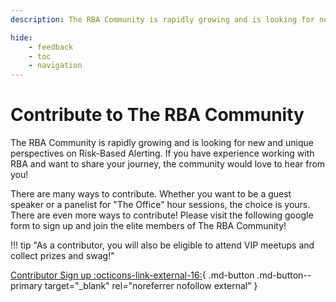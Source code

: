 ```yaml
---
description: The RBA Community is rapidly growing and is looking for new and unique perspectives on Risk-Based Alerting. If you have experience working with RBA and want to share your journey, the community would love to hear from you!

hide:
    - feedback
    - toc
    - navigation
---
```


# Contribute to The RBA Community

The RBA Community is rapidly growing and is looking for new and unique perspectives on Risk-Based Alerting. If you have experience working with RBA and want to share your journey, the community would love to hear from you!

There are many ways to contribute. Whether you want to be a guest speaker or a panelist for "The Office" hour sessions, the choice is yours. There are even more ways to contribute! Please visit the following google form to sign up and join the elite members of The RBA Community!

!!! tip "As a contributor, you will also be eligible to attend VIP meetups and collect prizes and swag!"

[Contributor Sign up :octicons-link-external-16:](https://forms.gle/ig7o7THxeu7D8anv9 "Sign up to become a contributor of The RBA Community"){ .md-button .md-button--primary target="_blank" rel="noreferrer nofollow external" }